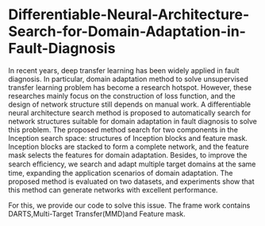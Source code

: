 # Differentiable-Neural-Architecture-Search-for-Domain-Adaptation-in-Fault-Diagnosis
In recent years, deep transfer learning has been widely applied in fault diagnosis. In particular, domain adaptation method to solve unsupervised transfer learning problem has become a research hotspot. However, these researches mainly focus on the construction of loss function, and the design of network structure still depends on manual work. A differentiable neural architecture search method is proposed to automatically search for network structures suitable for domain adaptation in fault diagnosis to solve this problem. The proposed method search for two components in the Inception search space: structures of Inception blocks and feature mask. Inception blocks are stacked to form a complete network, and the feature mask selects the features for domain adaptation. Besides, to improve the search eﬀiciency, we search and adapt multiple target domains at the same time, expanding the application scenarios of domain adaptation. The proposed method is evaluated on two datasets, and experiments show that this method can generate networks with excellent performance.

For this, we provide our code to solve this issue. The frame work contains DARTS,Multi-Target Transfer(MMD)and Feature mask.
